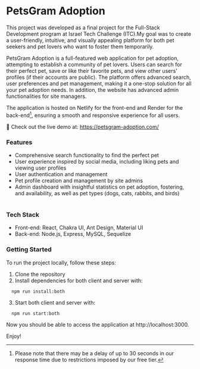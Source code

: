 # PetsGram Adoption


This project was developed as a final project for the Full-Stack Development program at Israel Tech Challenge (ITC).My goal was to create a user-friendly, intuitive, and visually appealing platform for both pet seekers and pet lovers who want to foster them temporarily.

PetsGram Adoption is a full-featured web application for pet adoption, attempting to establish a community of pet lovers. Users can search for their perfect pet, save or like their favorite pets, and view other users' profiles (if their accounts are public). The platform offers advanced search, user preferences and pet management, making it a one-stop solution for all your pet adoption needs.  In addition, the website has advanced admin functionalities for site managers.

The application is hosted on Netlify for the front-end and Render for the back-end[^1], ensuring a smooth and responsive experience for all users.

🚀 Check out the live demo at: https://petsgram-adoption.com/ 

### Features

- Comprehensive search functionality to find the perfect pet
- User experience inspired by social media, including liking pets and viewing user profiles
- User authentication and management 
- Pet profile creation and management by site admins
- Admin dashboard with insightful statistics on pet adoption, fostering, and availability, as well as pet types (dogs, cats, rabbits, and birds)
#
### Tech Stack
- Front-end: React, Chakra UI, Ant Design, Material UI
- Back-end: Node.js, Express, MySQL, Sequelize

### Getting Started
To run the project locally, follow these steps:
1. Clone the repository
2. Install dependencies for both client and server with:
```
  npm run install:both
```
3. Start both client and server with:
```
  npm run start:both
```
Now you should be able to access the application at http://localhost:3000. 

Enjoy!

[^1]:Please note that there may be a delay of up to 30 seconds in our response time due to restrictions imposed by our free tier.
